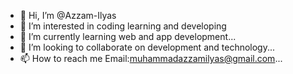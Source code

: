 - 👋 Hi, I’m @Azzam-Ilyas
- 👀 I’m interested in coding learning and developing 
- 🌱 I’m currently learning web and app development...
- 💞️ I’m looking to collaborate on development and technology...
- 📫 How to reach me Email:muhammadazzamilyas@gmail.com...

<!---
azzam138/azzam138 is a ✨ special ✨ repository because its `README.md` (this file) appears on your GitHub profile.
You can click the Preview link to take a look at your changes.
--->
